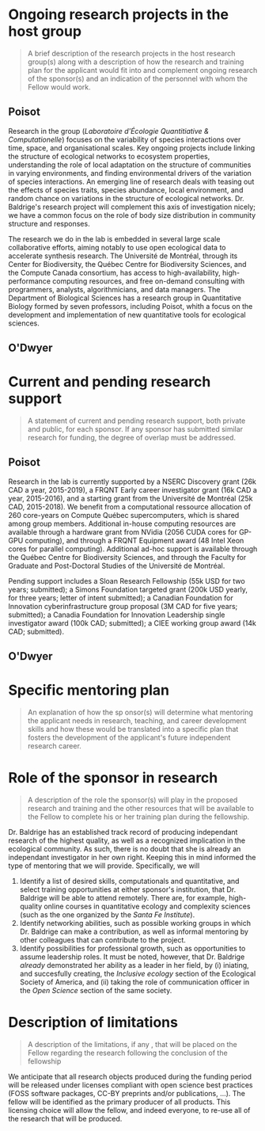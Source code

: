 # Ongoing research projects in the host group

> A brief description of the research projects in the host research group(s) along with a description of how the research and training plan for the applicant would fit into and complement ongoing research of the sponsor(s)  and an indication of the personnel with whom the Fellow would work.

## Poisot

Research in the group (*Laboratoire d'Écologie Quantitiative & Computationelle*) focuses on the variability of species interactions over time, space, and organisational scales. Key ongoing projects include linking the structure of ecological networks to ecosystem properties, understanding the role of local adaptation on the structure of communities in varying environments, and finding environmental drivers of the variation of species interactions. An emerging line of research deals with teasing out the effects of species traits, species abundance, local environment, and random chance on variations in the structure of ecological networks. Dr. Baldrige's research project will complement this axis of investigation nicely; we have a common focus on the role of body size distribution in community structure and responses.

The research we do in the lab is embedded in several large scale collaborative efforts, aiming notably to use open ecological data to accelerate synthesis research. The Université de Montréal, through its Center for Biodiversity, the Québec Centre for Biodiversity Sciences, and the Compute Canada consortium, has access to high-availability, high-performance computing resources, and free on-demand consulting with programmers, analysts, algorithmicians, and data managers. The Department of Biological Sciences has a research group in Quantitative Biology formed by seven professors, including Poisot, whith a focus on the development and implementation of new quantitative tools for ecological sciences.

## O'Dwyer

# Current and pending research support

> A statement of current and pending research support, both private and public, for each 
sponsor. If any sponsor has submitted similar research for funding, the degree of overlap must 
be addressed.

## Poisot

Research in the lab is currently supported by a NSERC Discovery grant (26k CAD a year, 2015-2019), a FRQNT Early career investigator grant (16k CAD a year, 2015-2016), and a starting grant from the Université de Montréal (25k CAD, 2015-2018). We benefit from a computational ressource allocation of 260 core-years on Compute Québec supercomputers, which is shared among group members. Additional in-house computing resources are available through a hardware grant from NVidia (2056 CUDA cores for GP-GPU computing), and through a FRQNT Equipment award (48 Intel Xeon cores for parallel computing). Additional ad-hoc support is available through the Québec Centre for Biodiversity Sciences, and through the Faculty for Graduate and Post-Doctoral Studies of the Université de Montréal.

Pending support includes a Sloan Research Fellowship (55k USD for two years; submitted); a Simons Foundation targeted grant (200k USD yearly, for three years; letter of intent submitted); a Canadian Foundation for Innovation cyberinfrastructure group proposal (3M CAD for five years; submitted); a Canadia Foundation for Innovation Leadership single investigator award (100k CAD; submitted); a CIEE working group award (14k CAD; submitted).

## O'Dwyer

# Specific mentoring plan

> An explanation of how the sp
onsor(s) will determine what mentoring the applicant needs in 
research, teaching, and career development skills and how these would be translated into a 
specific plan that fosters the development of the applicant's future independent research 
career.

# Role of the sponsor in research

> A  description of the role the sponsor(s) will play in the proposed research and training and the 
other resources that will be available to the Fellow to complete his or her training plan during 
the fellowship.

Dr. Baldrige has an established track record of producing independant research of the highest quality, as well as a recognized implication in the ecological community. As such, there is no doubt that she is already an independant investigator in her own right. Keeping this in mind informed the type of mentoring that we will provide. Specifically, we will

1. Identify a list of desired skills, computationals and quantitative, and select training opportunities at either sponsor's institution, that Dr. Baldrige will be able to attend remotely. There are, for example, high-quality online courses in quantitative ecology and complexity sciences (such as the one organized by the *Santa Fe Institute*).
2. Identify networking abilities, such as possible working groups in which Dr. Baldrige can make a contribution, as well as informal mentoring by other colleagues that can contribute to the project.
3. Identify possibilities for professional growth, such as opportunities to assume leadership roles. It must be noted, however, that Dr. Baldrige *already* demonstrated her ability as a leader in her field, by (i) iniating, and succesfully creating, the *Inclusive ecology* section of the Ecological Society of America, and (ii) taking the role of communication officer in the *Open Science* section of the same society. 

# Description of limitations

> A description of the limitations, if any
,
that will
be placed on the Fellow regarding the 
research following
the conclusion of
the fellowship

We anticipate that all research objects produced during the funding period will be released under licenses compliant with open science best practices (FOSS software packages, CC-BY preprints and/or publications, ...). The fellow will be identified as the primary producer of all products. This licensing choice will allow the fellow, and indeed everyone, to re-use all of the research that will be produced.

